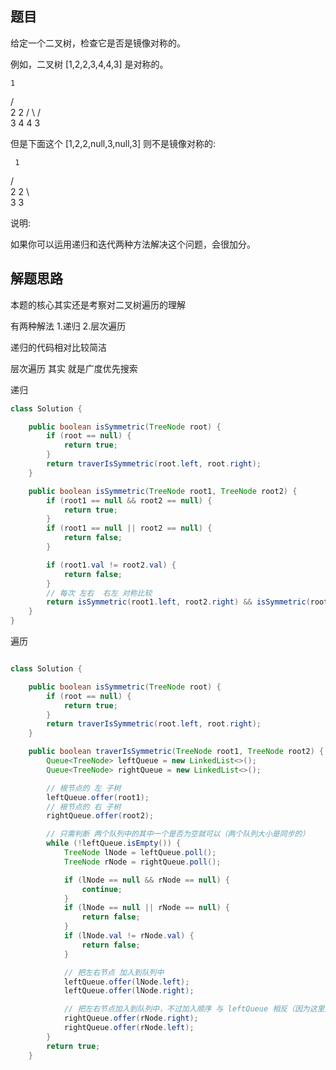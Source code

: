 ## 题目

给定一个二叉树，检查它是否是镜像对称的。 

 例如，二叉树 [1,2,2,3,4,4,3] 是对称的。 

    1
   / \
  2   2
 / \ / \
3  4 4  3

 但是下面这个 [1,2,2,null,3,null,3] 则不是镜像对称的: 

     1
   / \
  2   2
   \   \
   3    3


 说明: 

 如果你可以运用递归和迭代两种方法解决这个问题，会很加分。 
 
## 解题思路

本题的核心其实还是考察对二叉树遍历的理解

有两种解法 1.递归 2.层次遍历

递归的代码相对比较简洁

层次遍历 其实 就是广度优先搜索

递归

```java
class Solution {

    public boolean isSymmetric(TreeNode root) {
        if (root == null) {
            return true;
        }
        return traverIsSymmetric(root.left, root.right);
    }

    public boolean isSymmetric(TreeNode root1, TreeNode root2) {
        if (root1 == null && root2 == null) {
            return true;
        }
        if (root1 == null || root2 == null) {
            return false;
        }

        if (root1.val != root2.val) {
            return false;
        }
        // 每次 左右  右左 对称比较
        return isSymmetric(root1.left, root2.right) && isSymmetric(root1.right, root2.left);
    }
}    
```

遍历

```java

class Solution {

    public boolean isSymmetric(TreeNode root) {
        if (root == null) {
            return true;
        }
        return traverIsSymmetric(root.left, root.right);
    }

    public boolean traverIsSymmetric(TreeNode root1, TreeNode root2) {
        Queue<TreeNode> leftQueue = new LinkedList<>();
        Queue<TreeNode> rightQueue = new LinkedList<>();

        // 根节点的 左 子树
        leftQueue.offer(root1);
        // 根节点的 右 子树
        rightQueue.offer(root2);

        // 只需判断 两个队列中的其中一个是否为空就可以（两个队列大小是同步的）
        while (!leftQueue.isEmpty()) {
            TreeNode lNode = leftQueue.poll();
            TreeNode rNode = rightQueue.poll();

            if (lNode == null && rNode == null) {
                continue;
            }
            if (lNode == null || rNode == null) {
                return false;
            }
            if (lNode.val != rNode.val) {
                return false;
            }

            // 把左右节点 加入到队列中
            leftQueue.offer(lNode.left);
            leftQueue.offer(lNode.right);

            // 把左右节点加入到队列中，不过加入顺序 与 leftQueue 相反（因为这里是判断镜像，如果是判断 same tree的话 就顺序相同）
            rightQueue.offer(rNode.right);
            rightQueue.offer(rNode.left);
        }
        return true;
    }

```